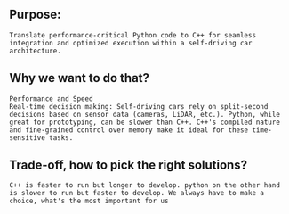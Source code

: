 ## Purpose:

    Translate performance-critical Python code to C++ for seamless integration and optimized execution within a self-driving car architecture.

## Why we want to do that?
    Performance and Speed
    Real-time decision making: Self-driving cars rely on split-second decisions based on sensor data (cameras, LiDAR, etc.). Python, while great for prototyping, can be slower than C++. C++'s compiled nature and fine-grained control over memory make it ideal for these time-sensitive tasks.

## Trade-off, how to pick the right solutions?

    C++ is faster to run but longer to develop. python on the other hand is slower to run but faster to develop. We always have to make a choice, what's the most important for us
